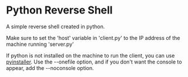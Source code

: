 # Python Reverse Shell
A simple reverse shell created in python.


Make sure to set the 'host' variable in 'client.py' to the IP address of the machine running 'server.py'


If python is not installed on the machine to run the client, you can use [pyinstaller](https://www.pyinstaller.org/downloads.html). Use the --onefile option, and if you don't want the console to appear, add the --noconsole option.
